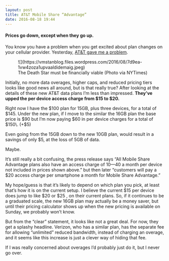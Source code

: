 ```yaml
---
layout: post
title: AT&T Mobile Share “Advantage”
date: 2016-08-18 19:44
---
```



#### Prices go down, except when they go up.

You know you have a problem when you get excited about plan changes on your cellular provider. Yesterday, [AT&T gave me a problem](http://about.att.com/story/att_introduces_mobile_share_advantage.html).

<figure class="wp-caption">![](https://vmstanblog.files.wordpress.com/2016/08/7d9ea-1vw4zoza1upvaaldidemaig.jpeg)

<figcaption class="wp-caption-text">The Death Star must be financially viable (Photo via NYTimes)</figcaption>

</figure>

Initially, no more data overages, higher caps, and reduced pricing tiers looks like good news all around, but is that really true? After looking at the details of these new AT&T data plans I’m less than impressed. **They’ve upped the per device access charge from $15 to $20.**

Right now I have the $100 plan for 15GB, plus three devices, for a total of $145\. Under the new plan, if I move to the similar the 16GB plan the base price is $90 but I’m now paying $60 in per device charges for a total of $150\. (+$5)

Even going from the 15GB down to the new 10GB plan, would result in a savings of only $5, at the loss of 5GB of data.

Maybe.

It’s still really a bit confusing, the press release says “All Mobile Share Advantage plans also have an access charge of $10 — $40 a month per device not included in prices shown above.” but then later “customers will pay a $20 access charge per smartphone a month for Mobile Share Advantage.”

My hope/guess is that it’s likely to depend on which plan you pick, at least that’s how it is on the current setup. I believe the current $15 per device does jump to like $20 or $25 , on their current plans. So, if it continues to be a graduated scale, the new 16GB plan may actually be a money saver, but until their pricing calculator shows up when the new pricing is available on Sunday, we probably won’t know.

But from the “clear” statement, it looks like not a great deal. For now, they get a splashy headline. Verizon, who has a similar plan, has the separate fee for allowing “unlimited” reduced bandwidth, instead of charging an overage, and it seems like this increase is just a clever way of hiding that fee.

If I was really concerned about overages I’d probably just do it, but I never go over.
